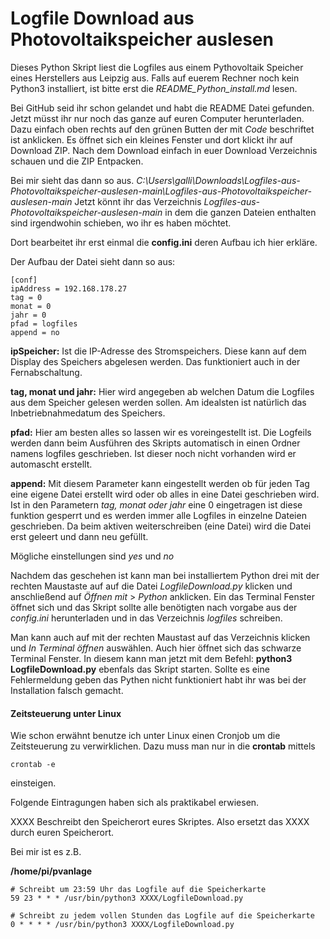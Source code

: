 # Logfile Download aus Photovoltaikspeicher auslesen
Dieses Python Skript liest die Logfiles aus einem Pythovoltaik Speicher eines Herstellers aus Leipzig aus. Falls auf euerem Rechner noch kein Python3 installiert, ist bitte erst die *README_Python_install.md* lesen.

Bei GitHub seid ihr schon gelandet und habt die README Datei gefunden. Jetzt müsst ihr nur noch das ganze auf euren Computer herunterladen. 
Dazu einfach oben rechts auf den grünen Butten der mit *Code* beschriftet ist anklicken. Es öffnet sich ein kleines Fenster und dort klickt ihr auf Download ZIP. Nach dem Download einfach in euer Download Verzeichnis schauen und die ZIP Entpacken.

Bei mir sieht das dann so aus. 
*C:\Users\galli\Downloads\Logfiles-aus-Photovoltaikspeicher-auslesen-main\Logfiles-aus-Photovoltaikspeicher-auslesen-main*
Jetzt könnt ihr das Verzeichnis *Logfiles-aus-Photovoltaikspeicher-auslesen-main* in dem die ganzen Dateien enthalten sind irgendwohin schieben, wo ihr es haben möchtet. 

Dort bearbeitet ihr erst einmal die **config.ini** deren Aufbau ich hier erkläre.

Der Aufbau der Datei sieht dann so aus:
```
[conf]
ipAddress = 192.168.178.27
tag = 0
monat = 0
jahr = 0
pfad = logfiles
append = no
```
**ipSpeicher:**
Ist die IP-Adresse des Stromspeichers. Diese kann auf dem Display des Speichers abgelesen werden. Das funktioniert auch in der Fernabschaltung.

**tag, monat und jahr:**
Hier wird angegeben ab welchen Datum die Logfiles aus dem Speicher gelesen werden sollen. Am idealsten ist natürlich das Inbetriebnahmedatum des Speichers.

**pfad:**
Hier am besten alles so lassen wir es voreingestellt ist. Die Logfeils werden dann beim Ausführen des Skripts automatisch in einen Ordner namens logfiles geschrieben. Ist dieser noch nicht vorhanden wird er automascht erstellt.

**append:** 
Mit diesem Parameter kann eingestellt werden ob für jeden Tag eine eigene Datei erstellt wird oder ob alles in eine Datei geschrieben wird. Ist in den Parametern *tag, monat oder jahr* eine 0 eingetragen ist diese funktion gesperrt und es werden immer alle Logfiles in einzelne Dateien geschrieben. Da beim aktiven weiterschreiben (eine Datei) wird die Datei erst geleert und dann neu gefüllt.

Mögliche einstellungen sind *yes* und *no*

Nachdem das geschehen ist kann man bei installiertem Python drei mit der rechten Maustaste auf auf die Datei *LogfileDownload.py* klicken und anschließend auf *Öffnen mit* > *Python* anklicken. Ein das Terminal Fenster öffnet sich und das Skript sollte alle benötigten nach vorgabe aus der *config.ini* herunterladen und in das Verzeichnis *logfiles* schreiben.

Man kann auch auf mit der rechten Maustast auf das Verzeichnis klicken und *In Terminal öffnen* auswählen. Auch hier öffnet sich das schwarze Terminal Fenster. In diesem kann man jetzt mit dem Befehl: **python3 LogfileDownload.py** ebenfals das Skript starten. Sollte es eine Fehlermeldung geben das Pythen nicht funktioniert habt ihr was bei der Installation falsch gemacht.

#### Zeitsteuerung unter Linux

Wie schon erwähnt benutze ich unter Linux einen Cronjob um die Zeitsteuerung zu verwirklichen. Dazu muss man nur in die **crontab** mittels 

```
crontab -e
```

einsteigen. 

Folgende Eintragungen haben sich als praktikabel erwiesen.

XXXX Beschreibt den Speicherort eures Skriptes. Also ersetzt das XXXX durch euren Speicherort.

Bei mir ist es z.B.

**/home/pi/pvanlage**

```
# Schreibt um 23:59 Uhr das Logfile auf die Speicherkarte
59 23 * * * /usr/bin/python3 XXXX/LogfileDownload.py

# Schreibt zu jedem vollen Stunden das Logfile auf die Speicherkarte
0 * * * * /usr/bin/python3 XXXX/LogfileDownload.py
```



